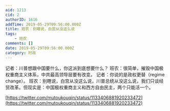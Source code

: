 ```yaml
---
aid: 1213
cid: 2
authorID: 1616
addTime: 2019-05-29T09:56:00.000Z
title: 班农：别瞎说，白宫从没这么说
tags:
    - 班农
comments: []
date: 2019-05-29T09:56:00.000Z
category: 时政
---
```


记者：川普想跟中国要什么，你这派到底想要什么？ 班农：很简单，摧毁中国极权重商主义体系，中共最高领导层要有改变。 记者：你说的是政权更替（regime change）。 班农：别瞎说，白宫从没这么说，川普总统从没这么说，我们只谈经贸改革。但现实是：中国极权重商主义和西方自由民主，两个只能活一个。

[https://twitter.com/mutoukouqin/status/1133406881920233472](https://twitter.com/mutoukouqin/status/1133406881920233472)
